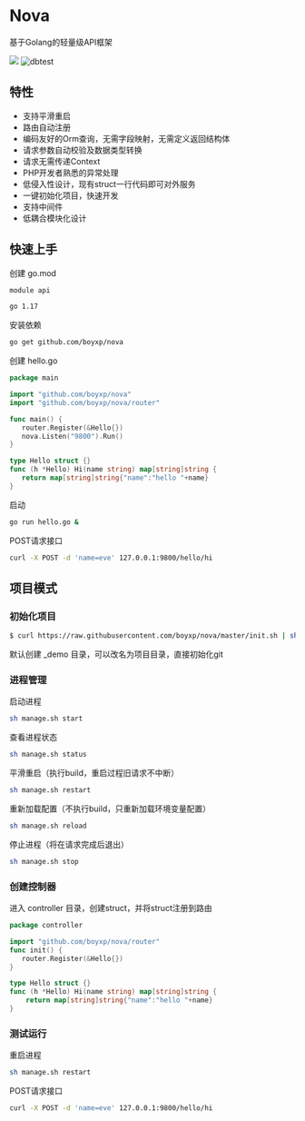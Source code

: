 # Nova

基于Golang的轻量级API框架

![](https://img.shields.io/npm/l/vue.svg)
![dbtest](https://github.com/boyxp/nova/actions/workflows/go.yml/badge.svg)

## 特性

* 支持平滑重启
* 路由自动注册
* 编码友好的Orm查询，无需字段映射，无需定义返回结构体
* 请求参数自动校验及数据类型转换
* 请求无需传递Context
* PHP开发者熟悉的异常处理
* 低侵入性设计，现有struct一行代码即可对外服务
* 一键初始化项目，快速开发
* 支持中间件
* 低耦合模块化设计

## 快速上手
创建 go.mod
```bash
module api

go 1.17
```
安装依赖
```bash
go get github.com/boyxp/nova
```
创建 hello.go
```go
package main

import "github.com/boyxp/nova"
import "github.com/boyxp/nova/router"

func main() {
   router.Register(&Hello{})
   nova.Listen("9800").Run()
}

type Hello struct {}
func (h *Hello) Hi(name string) map[string]string {
   return map[string]string{"name":"hello "+name}
}
```
启动
```bash
go run hello.go &
```

POST请求接口
```bash
curl -X POST -d 'name=eve' 127.0.0.1:9800/hello/hi
```

## 项目模式

### 初始化项目
```bash
$ curl https://raw.githubusercontent.com/boyxp/nova/master/init.sh | sh
```
默认创建 _demo 目录，可以改名为项目目录，直接初始化git

### 进程管理

启动进程
```bash
sh manage.sh start
```
查看进程状态
```bash
sh manage.sh status
```
平滑重启（执行build，重启过程旧请求不中断）
```bash
sh manage.sh restart
```
重新加载配置（不执行build，只重新加载环境变量配置）
```bash
sh manage.sh reload
```
停止进程（将在请求完成后退出）
```bash
sh manage.sh stop
```

### 创建控制器
进入 controller 目录，创建struct，并将struct注册到路由

```go
package controller

import "github.com/boyxp/nova/router"
func init() {
   router.Register(&Hello{})
}

type Hello struct {}
func (h *Hello) Hi(name string) map[string]string {
	return map[string]string{"name":"hello "+name}
}
```

### 测试运行
重启进程
```bash
sh manage.sh restart
```
POST请求接口
```bash
curl -X POST -d 'name=eve' 127.0.0.1:9800/hello/hi
```
